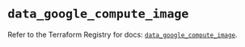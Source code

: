 # `data_google_compute_image`

Refer to the Terraform Registry for docs: [`data_google_compute_image`](https://registry.terraform.io/providers/hashicorp/google/5.12.0/docs/data-sources/compute_image).
